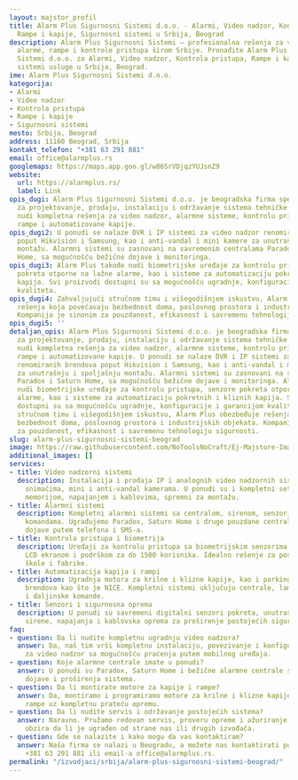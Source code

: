 ```yaml
---
layout: majstor_profil
title: Alarm Plus Sigurnosni Sistemi d.o.o. - Alarmi, Video nadzor, Kontrola pristupa,
  Rampe i kapije, Sigurnosni sistemi u Srbija, Beograd
description: Alarm Plus Sigurnosni Sistemi – profesionalna rešenja za video nadzor,
  alarme, rampe i kontrole pristupa širom Srbije. Pronađite Alarm Plus Sigurnosni
  Sistemi d.o.o. za Alarmi, Video nadzor, Kontrola pristupa, Rampe i kapije, Sigurnosni
  sistemi usluge u Srbija, Beograd.
ime: Alarm Plus Sigurnosni Sistemi d.o.o.
kategorija:
- Alarmi
- Video nadzor
- Kontrola pristupa
- Rampe i kapije
- Sigurnosni sistemi
mesto: Srbija, Beograd
address: 11160 Beograd, Srbija
kontakt_telefon: "+381 63 291 881"
email: office@alarmplus.rs
googlemaps: https://maps.app.goo.gl/w86SrVDjqzYUJsnZ9
website:
  url: https://alarmplus.rs/
  label: Link
opis_dugi: Alarm Plus Sigurnosni Sistemi d.o.o. je beogradska firma specijalizovana
  za projektovanje, prodaju, instalaciju i održavanje sistema tehničke zaštite. Kompanija
  nudi kompletna rešenja za video nadzor, alarmne sisteme, kontrolu pristupa, parking
  rampe i automatizovane kapije.
opis_dugi2: U ponudi se nalaze DVR i IP sistemi za video nadzor renomiranih brendova
  poput Hikvision i Samsung, kao i anti-vandal i mini kamere za unutrašnju i spoljašnju
  montažu. Alarmni sistemi su zasnovani na savremenim centralama Paradox i Saturn
  Home, sa mogućnošću bežične dojave i monitoringa.
opis_dugi3: Alarm Plus takođe nudi biometrijske uređaje za kontrolu pristupa, senzore
  pokreta otporne na lažne alarme, kao i sisteme za automatizaciju pokretnih i kliznih
  kapija. Svi proizvodi dostupni su sa mogućnošću ugradnje, konfiguracije i garancijom
  kvaliteta.
opis_dugi4: Zahvaljujući stručnom timu i višegodišnjem iskustvu, Alarm Plus obezbeđuje
  rešenja koja povećavaju bezbednost doma, poslovnog prostora i industrijskih objekata.
  Kompanija je sinonim za pouzdanost, efikasnost i savremenu tehnologiju sigurnosti.
opis_dugi5: ''
detaljan_opis: Alarm Plus Sigurnosni Sistemi d.o.o. je beogradska firma specijalizovana
  za projektovanje, prodaju, instalaciju i održavanje sistema tehničke zaštite. Kompanija
  nudi kompletna rešenja za video nadzor, alarmne sisteme, kontrolu pristupa, parking
  rampe i automatizovane kapije. U ponudi se nalaze DVR i IP sistemi za video nadzor
  renomiranih brendova poput Hikvision i Samsung, kao i anti-vandal i mini kamere
  za unutrašnju i spoljašnju montažu. Alarmni sistemi su zasnovani na savremenim centralama
  Paradox i Saturn Home, sa mogućnošću bežične dojave i monitoringa. Alarm Plus takođe
  nudi biometrijske uređaje za kontrolu pristupa, senzore pokreta otporne na lažne
  alarme, kao i sisteme za automatizaciju pokretnih i kliznih kapija. Svi proizvodi
  dostupni su sa mogućnošću ugradnje, konfiguracije i garancijom kvaliteta. Zahvaljujući
  stručnom timu i višegodišnjem iskustvu, Alarm Plus obezbeđuje rešenja koja povećavaju
  bezbednost doma, poslovnog prostora i industrijskih objekata. Kompanija je sinonim
  za pouzdanost, efikasnost i savremenu tehnologiju sigurnosti.
slug: alarm-plus-sigurnosni-sistemi-beograd
image: https://raw.githubusercontent.com/NoToolsNoCraft/Ej-Majstore-Images/refs/heads/main/Images/alarm-plus-beograd-logo.webp
additional_images: []
services:
- title: Video nadzorni sistemi
  description: Instalacija i prodaja IP i analognih video nadzornih sistema sa DVR
    snimačima, mini i anti-vandal kamerama. U ponudi su i kompletni setovi sa HDD
    memorijom, napajanjem i kablovima, spremni za montažu.
- title: Alarmni sistemi
  description: Kompletni alarmni sistemi sa centralom, sirenom, senzorima i daljinskim
    komandama. Ugrađujemo Paradox, Saturn Home i druge pouzdane centrale sa mogućnošću
    dojave putem telefona i SMS-a.
- title: Kontrola pristupa i biometrija
  description: Uređaji za kontrolu pristupa sa biometrijskim senzorima otiska prsta,
    LCD ekranom i podrškom za do 1500 korisnika. Idealno rešenje za poslovne objekte,
    škole i fabrike.
- title: Automatizacija kapija i rampi
  description: Ugradnja motora za krilne i klizne kapije, kao i parking rampi renomiranih
    brendova kao što je NICE. Kompletni sistemi uključuju centrale, lampe, IC barijere
    i daljinske komande.
- title: Senzori i sigurnosna oprema
  description: U ponudi su savremeni digitalni senzori pokreta, unutrašnje i spoljne
    sirene, napajanja i kablovska oprema za proširenje postojećih sigurnosnih sistema.
faq:
- question: Da li nudite kompletnu ugradnju video nadzora?
  answer: Da, naš tim vrši kompletnu instalaciju, povezivanje i konfiguraciju sistema
    za video nadzor sa mogućnošću praćenja putem mobilnog uređaja.
- question: Koje alarmne centrale imate u ponudi?
  answer: U ponudi su Paradox, Saturn Home i bežične alarmne centrale sa mogućnošću
    dojave i proširenja sistema.
- question: Da li montirate motore za kapije i rampe?
  answer: Da, montiramo i programiramo motore za krilne i klizne kapije, kao i automatske
    rampe uz kompletnu prateću opremu.
- question: Da li nudite servis i održavanje postojećih sistema?
  answer: Naravno. Pružamo redovan servis, proveru opreme i ažuriranje sistema bez
    obzira da li je ugrađen od strane nas ili drugih izvođača.
- question: Gde se nalazite i kako mogu da vas kontaktiram?
  answer: Naša firma se nalazi u Beogradu, a možete nas kontaktirati putem telefona
    +381 63 291 881 ili email-a office@alarmplus.rs.
permalink: "/izvodjaci/srbija/alarm-plus-sigurnosni-sistemi-beograd/"
---
```


